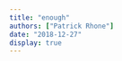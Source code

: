```yaml
---
title: "enough"
authors: ["Patrick Rhone"]
date: "2018-12-27"
display: true
---
```


<!-- Your comments or review here -->
